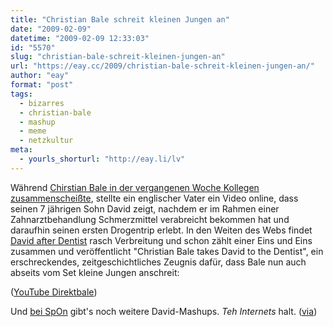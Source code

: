 ```yaml
---
title: "Christian Bale schreit kleinen Jungen an"
date: "2009-02-09"
datetime: "2009-02-09 12:33:03"
id: "5570"
slug: "christian-bale-schreit-kleinen-jungen-an"
url: "https://eay.cc/2009/christian-bale-schreit-kleinen-jungen-an/"
author: "eay"
format: "post"
tags:
  - bizarres
  - christian-bale
  - mashup
  - meme
  - netzkultur
meta:
  - yourls_shorturl: "http://eay.li/lv"
---
```


Während [Chirstian Bale in der vergangenen Woche Kollegen zusammenscheißte](//eay.cc/2009/are-you-professional-or-not/), stellte ein englischer Vater ein Video online, dass seinen 7 jährigen Sohn David zeigt, nachdem er im Rahmen einer Zahnarztbehandlung Schmerzmittel verabreicht bekommen hat und daraufhin seinen ersten Drogentrip erlebt. In den Weiten des Webs findet [David after Dentist](http://www.youtube.com/watch?v=txqiwrbYGrs) rasch Verbreitung und schon zählt einer Eins und Eins zusammen und veröffentlicht "Christian Bale takes David to the Dentist", ein erschreckendes, zeitgeschichtliches Zeugnis dafür, dass Bale nun auch abseits vom Set kleine Jungen anschreit:

 ([YouTube Direktbale](http://www.youtube.com/watch?v=70r-Ca8wcVg))

Und [bei SpOn](http://www.spiegel.de/netzwelt/web/0,1518,606021,00.html) gibt's noch weitere David-Mashups. _Teh Internets_ halt. ([via](http://www.sebbi.de/archives/2009/02/08/christian-bale-schreit-kleinen-jungen-an/))
